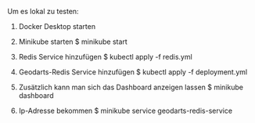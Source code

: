 Um es lokal zu testen:

1. Docker Desktop starten


2. Minikube starten
$ minikube start


3. Redis Service hinzufügen
$ kubectl apply -f redis.yml


4. Geodarts-Redis Service hinzufügen
$ kubectl apply -f deployment.yml


5. Zusätzlich kann man sich das Dashboard anzeigen lassen
$ minikube dashboard


6. Ip-Adresse bekommen
$ minikube service geodarts-redis-service